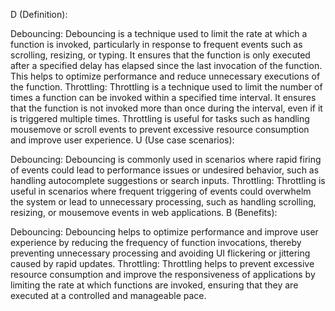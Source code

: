 D (Definition):

Debouncing: Debouncing is a technique used to limit the rate at which a function is invoked, particularly in response to frequent events such as scrolling, resizing, or typing. It ensures that the function is only executed after a specified delay has elapsed since the last invocation of the function. This helps to optimize performance and reduce unnecessary executions of the function.
Throttling: Throttling is a technique used to limit the number of times a function can be invoked within a specified time interval. It ensures that the function is not invoked more than once during the interval, even if it is triggered multiple times. Throttling is useful for tasks such as handling mousemove or scroll events to prevent excessive resource consumption and improve user experience.
U (Use case scenarios):

Debouncing: Debouncing is commonly used in scenarios where rapid firing of events could lead to performance issues or undesired behavior, such as handling autocomplete suggestions or search inputs.
Throttling: Throttling is useful in scenarios where frequent triggering of events could overwhelm the system or lead to unnecessary processing, such as handling scrolling, resizing, or mousemove events in web applications.
B (Benefits):

Debouncing: Debouncing helps to optimize performance and improve user experience by reducing the frequency of function invocations, thereby preventing unnecessary processing and avoiding UI flickering or jittering caused by rapid updates.
Throttling: Throttling helps to prevent excessive resource consumption and improve the responsiveness of applications by limiting the rate at which functions are invoked, ensuring that they are executed at a controlled and manageable pace.
